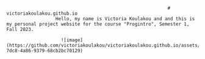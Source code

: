                                                                # victoriakoulakou.github.io
                      Hello, my name is Victoria Koulakou and and this is my personal project website for the course "Progintro", Semester 1, Fall 2023.
                      
                        ![image](https://github.com/victoriakoulakou/victoriakoulakou.github.io/assets/146822882/dd4c2cc3-7dc8-4a86-9379-68cb2bc70129)
